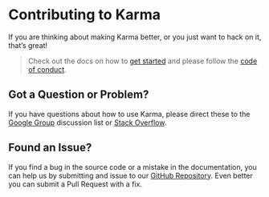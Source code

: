 # Contributing to Karma
If you are thinking about making Karma better, or you just want to hack on it, that’s great!

> Check out the docs on how to [get started][docs_contributing] and please follow
> the [code of conduct](CODE_OF_CONDUCT.md).


## Got a Question or Problem?

If you have questions about how to use Karma, please direct these to the [Google Group][mailinglist]
discussion list or [Stack Overflow][stackoverflow].

## Found an Issue?
If you find a bug in the source code or a mistake in the documentation, you can help us by
submitting and issue to our [GitHub Repository][github_newissue]. Even better you can submit a Pull Request
with a fix.

[docs_contributing]: http://karma-runner.github.io/0.10/dev/contributing.html
[mailinglist]: https://groups.google.com/forum/#!forum/karma-users
[stackoverflow]: http://stackoverflow.com/questions/tagged/karma-runner
[github_newissue]: https://github.com/karma-runner/karma/issues/new
